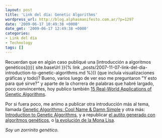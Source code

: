 ```yaml
---
layout: post
title: 'Link del día: Genetic Algorithms'
wordpress_url: http://blog.alphasmanifesto.com.ar/?p=1297
date: '2009-06-17 10:49:38 +0000'
date_gmt: '2009-06-17 12:49:38 +0000'
categories:
- Link del día
- Technology
tags: []
---
```


Recuerdan que en algún caso publiqué una [introducción a algoritmos genéticos](({{ site.baseUrl }}{% link _posts/2007-11-07-link-del-dia-introduction-to-genetic-algorithms.md %})) (que incluía visualizaciones gráficas y todo)? Bueno, varios luego de ver eso me preguntaron "Y esto para qué sirve?" y aparte de la chorrera de palabras que habré largado, poco convincentes, hoy publico también [15 Real-World Applications of Genetic Algorithms](http://brainz.org/15-real-world-applications-genetic-algorithms/).

Por si fuera poco, me animo a publicar otra introducción más al tema, llamada [Genetic Algorithms: Cool Name &amp; Damn Simple](http://lethain.com/entry/2009/jan/02/genetic-algorithms-cool-name-damn-simple/) y otra más: [Introduction to Genetic Algorithms](http://www.obitko.com/tutorials/genetic-algorithms/index.php), y a republicar [el autito generado con algoritmos genéticos](http://www.wreck.devisland.net/ga/), o [la evolución de la Mona Lisa](http://rogeralsing.com/2008/12/07/genetic-programming-evolution-of-mona-lisa/).

_Soy un zorrinito genético._

